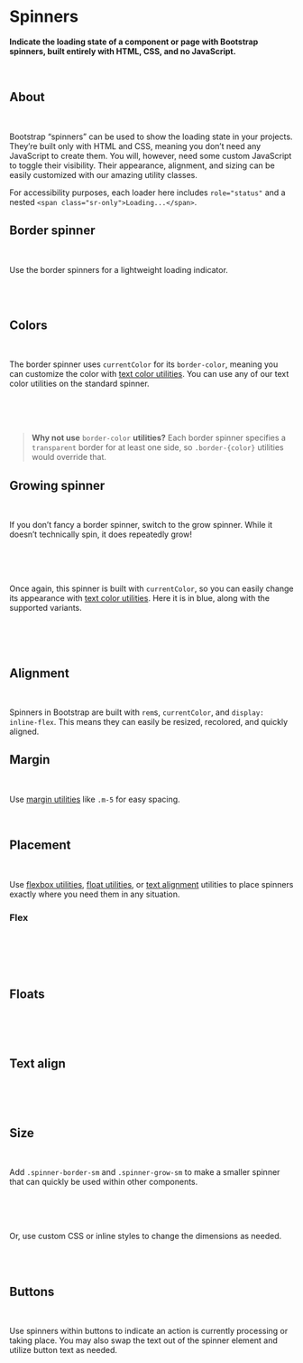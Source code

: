 <ClientOnly>

# Spinners

**Indicate the loading state of a component or page with Bootstrap spinners, built entirely with HTML, CSS, and no JavaScript.**

<br>

## About
<br>

Bootstrap “spinners” can be used to show the loading state in your projects. They’re built only with HTML and CSS, meaning you don’t need any JavaScript to create them. You will, however, need some custom JavaScript to toggle their visibility. Their appearance, alignment, and sizing can be easily customized with our amazing utility classes.
<br>

For accessibility purposes, each loader here includes `role="status"` and a nested `<span class="sr-only">Loading...</span>`.

## Border spinner
<br>

Use the border spinners for a lightweight loading indicator.

<br>

<element-slot :elementCode="content.inst_Id_1" />

<br>

<source-code :codeType="codeTypes.HTML" :content="content.inst_Id_1" />

## Colors
<br>

The border spinner uses `currentColor` for its `border-color`, meaning you can customize the color with [text color utilities](/components/colors/). You can use any of our text color utilities on the standard spinner.

<br>

<element-slot :elementCode="content.inst_Id_2" />

<br>

<source-code :codeType="codeTypes.HTML" :content="content.inst_Id_2" />

<br>

> **Why not use** `border-color` **utilities?** Each border spinner specifies a `transparent` border for at least one side, so `.border-{color}` utilities would override that.

## Growing spinner 
<br>

If you don’t fancy a border spinner, switch to the grow spinner. While it doesn’t technically spin, it does repeatedly grow!

<br>

<element-slot :elementCode="content.inst_Id_3" />

<br>

<source-code :codeType="codeTypes.HTML" :content="content.inst_Id_3" />

<br>

Once again, this spinner is built with `currentColor`, so you can easily change its appearance with [text color utilities](/components/colors/). Here it is in blue, along with the supported variants.

<br>

<element-slot :elementCode="content.inst_Id_4" />

<br>

<source-code :codeType="codeTypes.HTML" :content="content.inst_Id_4" />

<br>

## Alignment

<br>

Spinners in Bootstrap are built with `rem`s, `currentColor`, and `display: inline-flex`. This means they can easily be resized, recolored, and quickly aligned.

## Margin

<br>

Use [margin utilities]() like `.m-5` for easy spacing.

<element-slot :elementCode="content.inst_Id_5" />

<source-code :codeType="codeTypes.HTML" :content="content.inst_Id_5" />

<br>

## Placement

<br>

Use [flexbox utilities](/utilities/flex/), [float utilities](https://getbootstrap.com/docs/4.3/utilities/float/), or [text alignment](https://getbootstrap.com/docs/4.3/content/typography/) utilities to place spinners exactly where you need them in any situation.

### Flex

<element-slot :elementCode="content.inst_Id_6" />

<br>

<source-code :codeType="codeTypes.HTML" :content="content.inst_Id_6" />

<br>

<element-slot :elementCode="content.inst_Id_7" />

<br>

<source-code :codeType="codeTypes.HTML" :content="content.inst_Id_7" />

<br>

## Floats
<br>

<element-slot :elementCode="content.inst_Id_8" />

<br>

<source-code :codeType="codeTypes.HTML" :content="content.inst_Id_8" />

<br>

## Text align
<br>

<element-slot :elementCode="content.inst_Id_9" />

<br>

<source-code :codeType="codeTypes.HTML" :content="content.inst_Id_9" />

<br>

## Size
<br>

Add `.spinner-border-sm` and `.spinner-grow-sm` to make a smaller spinner that can quickly be used within other components.

<br>

<element-slot :elementCode="content.inst_Id_10" />

<br>

<source-code :codeType="codeTypes.HTML" :content="content.inst_Id_10" />

<br>

Or, use custom CSS or inline styles to change the dimensions as needed.


<element-slot :elementCode="content.inst_Id_11" />

<br>

<source-code :codeType="codeTypes.HTML" :content="content.inst_Id_11" />

<br>

## Buttons
<br>

Use spinners within buttons to indicate an action is currently processing or taking place. You may also swap the text out of the spinner element and utilize button text as needed.

<br>

<element-slot :elementCode="content.inst_Id_12" />

<br>

<source-code :codeType="codeTypes.HTML" :content="content.inst_Id_12" />

<br>

<element-slot :elementCode="content.inst_Id_13" />

<br>

<source-code :codeType="codeTypes.HTML" :content="content.inst_Id_13" />

<br>

</ClientOnly>

<script>
import jQuery from 'jquery';
import "bootstrap/scss/bootstrap.scss";
import "bootstrap/js/src";

import * as codeTypes from "@/utils/codeTypes";
import SpinnersContent from '@/content/components/spinners'
export default {
    data(){
        return{
            codeTypes: codeTypes,
            content: SpinnersContent
        }
    }
}

</script>